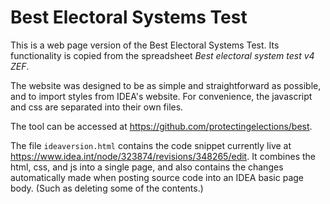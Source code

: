 # Best Electoral Systems Test

This is a web page version of the Best Electoral Systems Test. Its functionality is copied from the spreadsheet _Best electoral system test v4 ZEF_.

The website was designed to be as simple and straightforward as possible, and to import styles from IDEA's website. For convenience, the javascript and css are separated into their own files.

The tool can be accessed at https://github.com/protectingelections/best.

The file `ideaversion.html` contains the code snippet currently live at https://www.idea.int/node/323874/revisions/348265/edit. It combines the html, css, and js into a single page, and also contains the changes automatically made when posting source code into an IDEA basic page body. (Such as deleting some of the <head> contents.)
